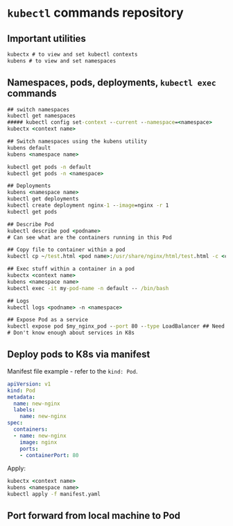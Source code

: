 # `kubectl` commands repository

## Important utilities

```cmd
kubectx # to view and set kubectl contexts
kubens # to view and set namespaces
```

## Namespaces, pods, deployments, `kubectl exec` commands

```cmd
## switch namespaces
kubectl get namespaces
##### kubectl config set-context --current --namespace=<namespace>
kubectx <context name>

## Switch namespaces using the kubens utility
kubens default
kubens <namespace name>

kubectl get pods -n default
kubectl get pods -n <namespace>

## Deployments
kubens <namespace name>
kubectl get deployments
kubectl create deployment nginx-1 --image=nginx -r 1
kubectl get pods

## Describe Pod
kubectl describe pod <podname>
# Can see what are the containers running in this Pod

## Copy file to container within a pod
kubectl cp ~/test.html <pod name>:/usr/share/nginx/html/test.html -c <container name>

## Exec stuff within a container in a pod
kubectx <context name>
kubens <namespace name>
kubectl exec -it my-pod-name -n default -- /bin/bash

## Logs
kubectl logs <podname> -n <namespace>

## Expose Pod as a service
kubectl expose pod $my_nginx_pod --port 80 --type LoadBalancer ## Need to read more into this
# Don't know enough about services in K8s
```

## Deploy pods to K8s via manifest

Manifest file example - refer to the `kind: Pod`.

```yaml
apiVersion: v1
kind: Pod
metadata:
  name: new-nginx
  labels:
    name: new-nginx
spec:
  containers:
  - name: new-nginx
    image: nginx
    ports:
    - containerPort: 80
```
Apply:
```cmd
kubectx <context name>
kubens <namespace name>
kubectl apply -f manifest.yaml
```

## Port forward from local machine to Pod